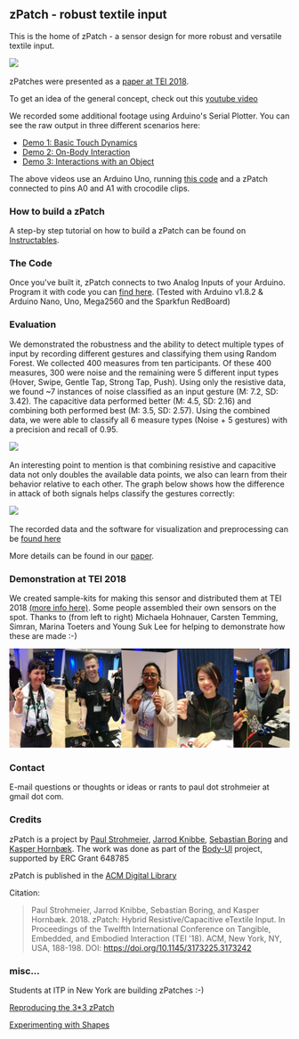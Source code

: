  
## zPatch - robust textile input

This is the home of zPatch - a sensor design for more robust and versatile textile input.

![](zPatchImage_lessSaturation.jpg)

zPatches were presented as a [paper at TEI 2018](zPatch.github.io/TEI2018_zPatch.pdf).

To get an idea of the general concept, check out this [youtube video](https://youtu.be/88QgGQLsvpo)

We recorded some additional footage using Arduino's Serial Plotter. You can see the raw output in three different scenarios here:

* [Demo 1: Basic Touch Dynamics](https://www.youtube.com/watch?v=oIUlfvz92KY)
* [Demo 2: On-Body Interaction](https://www.youtube.com/watch?v=47FtzlK8eNk)
* [Demo 3: Interactions with an Object](https://www.youtube.com/watch?v=6mnFnEgJezA)

The above videos use an Arduino Uno, running [this code](https://github.com/zPatch/zPatch.github.io/tree/master/ArduinoCode) and a zPatch connected to pins A0 and A1 with crocodile clips.

### How to build a zPatch

A step-by step tutorial on how to build a zPatch can be found on [Instructables](https://www.instructables.com/id/ZPatch-Hybrid-ResistiveCapacitive-ETextile-Input).

### The Code

Once you've built it, zPatch connects to two Analog Inputs of your Arduino. Program it with code you can [find here](https://github.com/zPatch/zPatch.github.io/tree/master/ArduinoCode). (Tested with Arduino v1.8.2 & Arduino Nano, Uno, Mega2560 and the Sparkfun RedBoard)


### Evaluation

We demonstrated the robustness and the ability to detect multiple types of input by recording different gestures and classifying them using Random Forest. We collected 400 measures from ten participants. Of these 400 measures, 300 were noise and the remaining were 5 different input types (Hover, Swipe, Gentle Tap, Strong Tap, Push). Using only the resistive data, we found ~7 instances of noise classified as an input gesture (M: 7.2, SD: 3.42). The capacitive data performed better (M: 4.5, SD: 2.16) and combining both performed  best (M: 3.5, SD: 2.57). Using the combined data, we were able to classify all 6 measure types (Noise + 5 gestures) with a precision and recall of 0.95. 

![](dataComparison.jpg)

An interesting point to mention is that combining resistive and capacitive data not only doubles the available data points, we also can learn from their behavior relative to each other. The graph below shows how the difference in attack of both signals helps classify the gestures correctly:

![](morethansumofparts.jpg)

The recorded data and the software for visualization and preprocessing can be [found here](https://github.com/fkeel/zPatch)

More details can be found in our [paper](zPatch.github.io/TEI2018_zPatch.pdf).

### Demonstration at TEI 2018

We created sample-kits for making this sensor and distributed them at TEI 2018 [(more info here)](https://github.com/zPatch/instructions). Some people assembled their own sensors on the spot. Thanks to (from left to right) Michaela Hohnauer, Carsten Temming, Simran, Marina Toeters and Young Suk Lee for helping to demonstrate how these are made :-)

![](madeit.jpg)

### Contact

E-mail questions or thoughts or ideas or rants to paul dot strohmeier at gmail dot com.

### Credits
zPatch is a project by [Paul Strohmeier](http://www.paulstrohmeier.info), [Jarrod Knibbe](http://www.jarrodknibbe.com), [Sebastian Boring](http://www.sebastianboring.com/) and [Kasper Hornbæk](http://www.kasperhornbaek.dk). The work was done as part of the [Body-UI](http://www.body-ui.eu/) project, supported by ERC Grant 648785

zPatch is published in the [ACM Digital Library](https://dl.acm.org/citation.cfm?id=3173242)

Citation:
> Paul Strohmeier, Jarrod Knibbe, Sebastian Boring, and Kasper Hornbæk. 2018. zPatch: Hybrid Resistive/Capacitive eTextile Input. In Proceedings of the Twelfth International Conference on Tangible, Embedded, and Embodied Interaction (TEI '18). ACM, New York, NY, USA, 188-198. DOI: https://doi.org/10.1145/3173225.3173242

### misc...
Students at ITP in New York are building zPatches :-)

[Reproducing the 3*3 zPatch](https://www.danioved.com/blog/posts/soft-sensing/multi-sensor-z-patch/)

[Experimenting with Shapes](https://wp.nyu.edu/anita17/category/soft-sensing/)
